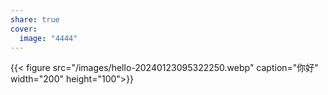 ```yaml
---
share: true
cover:
  image: "4444"
---
```


{{< figure src="/images/hello-20240123095322250.webp" caption="你好" width="200" height="100">}}